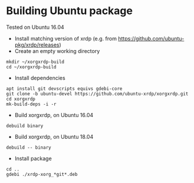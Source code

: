# Building Ubuntu package

Tested on Ubuntu 16.04

* Install matching version of xrdp (e.g. from https://github.com/ubuntu-pkg/xrdp/releases)
* Create an empty working directory
 ```
mkdir ~/xorgxrdp-build
cd ~/xorgxrdp-build
 ```

* Install dependencies
 ```
apt install git devscripts equivs gdebi-core
git clone -b ubuntu-devel https://github.com/ubuntu-xrdp/xorgxrdp.git
cd xorgxrdp
mk-build-deps -i -r
 ```

* Build xorgxrdp, on Ubuntu 16.04
 ```
debuild binary
 ```

* Build xorgxrdp, on Ubuntu 18.04
 ```
debuild -- binary
 ```

* Install package
 ```
cd ..
gdebi ./xrdp-xorg_*git*.deb
 ```

